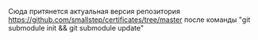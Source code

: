Сюда притянется актуальная версия репозитория https://github.com/smallstep/certificates/tree/master после команды "git submodule init && git submodule update"